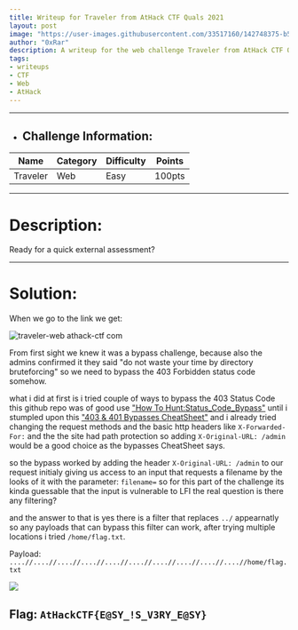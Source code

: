 ```yaml
---
title: Writeup for Traveler from AtHack CTF Quals 2021
layout: post
image: "https://user-images.githubusercontent.com/33517160/142748375-b5c7f1ce-05bd-4f28-94e9-a6cffa822a96.png"
author: "0xRar"
description: A writeup for the web challenge Traveler from AtHack CTF Quals 2021.
tags:
- writeups
- CTF
- Web
- AtHack
---
```


----
- ## Challenge Information:

| Name        | Category | Difficulty | Points |
|-------------|----------|------------|--------|
| Traveler    | Web      | Easy       | 100pts |

----

# Description: 
Ready for a quick external assessment?

----

# Solution:
When we go to the link we get:

![traveler-web athack-ctf com](https://user-images.githubusercontent.com/33517160/142747644-3f591d86-7a04-4f49-a22b-3c8deb763fd8.png)

From first sight we knew it was a bypass challenge, because also the admins confirmed it they said "do not waste your time by directory bruteforcing" so we need to bypass the 403 Forbidden status code  somehow.

what i did at first is i tried couple of ways to bypass the 403 Status Code this github repo was of good use ["How To Hunt:Status_Code_Bypass"](https://github.com/KathanP19/HowToHunt/tree/master/Status_Code_Bypass) until i stumpled upon this ["403 & 401 Bypasses CheatSheet"](https://book.hacktricks.xyz/pentesting/pentesting-web/403-and-401-bypasses) and i already tried changing the request methods and the basic http headers like `X-Forwarded-For:` and the the site had path protection so adding `X-Original-URL: /admin` would be a good choice as the bypasses CheatSheet says.

so the bypass worked by adding the header `X-Original-URL: /admin` to our request
initialy giving us access to an input that requests a filename by the looks of it with the parameter:   `filename=` so for this part of the challenge its kinda guessable that the input is vulnerable to LFI the real question is there any filtering?

and the answer to that is yes there is a filter that replaces `../` appearnatly so any payloads that can bypass this filter can work, after trying multiple locations i tried `/home/flag.txt`.

Payload:` ....//....//....//....//....//....//....//....//....//....//home/flag.txt`

![](https://user-images.githubusercontent.com/33517160/142747695-31ce1e6c-dcff-4441-bf3e-6d1be5d99ccd.png)


## Flag: **`AtHackCTF{E@SY_!S_V3RY_E@SY}`**
